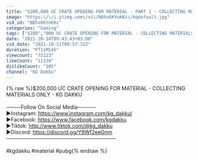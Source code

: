```yaml
---
title: "$200,000 UC CRATE OPENING FOR MATERIAL - PART 1 - COLLECTING MATERIALS ONLY - KG DAKKU"
image: "https:\/\/i.ytimg.com\/vi\/N8hx6KYoKKc\/hqdefault.jpg"
vid_id: "N8hx6KYoKKc"
categories: "Gaming"
tags: ["$200","000 UC CRATE OPENING FOR MATERIAL - COLLECTING MATERIALS ONLY - KG DAKKU","pubg mobile"]
date: "2021-10-14T09:43:43+03:00"
vid_date: "2021-10-11T09:57:32Z"
duration: "PT11M14S"
viewcount: "72123"
likeCount: "11334"
dislikeCount: "105"
channel: "KG Dakku"
---
```

{% raw %}$200,000 UC CRATE OPENING FOR MATERIAL - COLLECTING MATERIALS ONLY - KG DAKKU<br /><br />────Follow On Social Media─────<br />►Instagram: <a rel="nofollow" target="blank" href="https://www.instagram.com/kg_dakku/">https://www.instagram.com/kg_dakku/</a><br />►Facebook: <a rel="nofollow" target="blank" href="https://www.facebook.com/kgdakku">https://www.facebook.com/kgdakku</a><br />►Tiktok:       <a rel="nofollow" target="blank" href="http://www.tiktok.com/@kg_dakku">http://www.tiktok.com/@kg_dakku</a><br />►Discord:   <a rel="nofollow" target="blank" href="https://discord.gg/Y9Wf2eeGnm">https://discord.gg/Y9Wf2eeGnm</a><br />──────────────────────────────<br /><br />#kgdakku #material #pubg{% endraw %}
